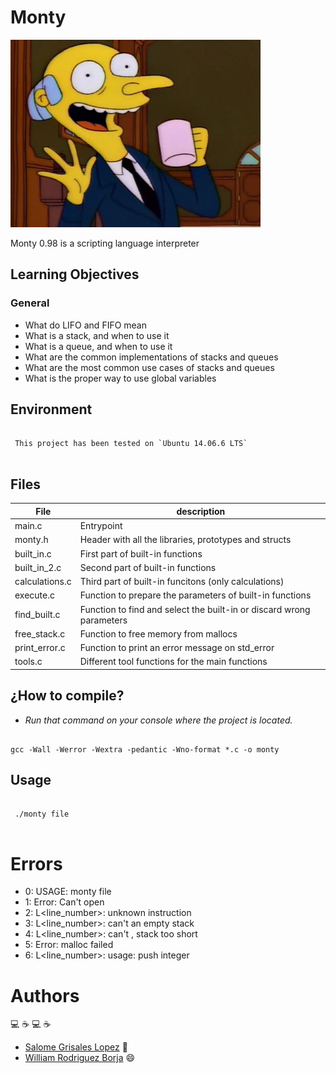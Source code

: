 # Monty

<img src="./img/monty_burns_cup.png" width='400'>

Monty 0.98 is a scripting language interpreter

## Learning Objectives

### General
- What do LIFO and FIFO mean
- What is a stack, and when to use it
- What is a queue, and when to use it
- What are the common implementations of stacks and queues
- What are the most common use cases of stacks and queues
- What is the proper way to use global variables

## Environment
```

 This project has been tested on `Ubuntu 14.06.6 LTS`
 
```

## Files

File|description
--|--
main.c | Entrypoint
monty.h| Header with all the libraries, prototypes and structs
built_in.c | First part of built-in functions
built_in_2.c  | Second part of built-in functions
calculations.c | Third part of built-in funcitons (only calculations)
execute.c | Function to prepare the parameters of built-in functions
find_built.c | Function to find and select the built-in or discard wrong parameters
free_stack.c | Function to free memory from mallocs
print_error.c | Function to print an error message on std_error
tools.c | Different tool functions for the main functions

## ¿How to compile?

- _Run that command on your console where the project is located._

```

gcc -Wall -Werror -Wextra -pedantic -Wno-format *.c -o monty

```
## Usage
```

 ./monty file
 
```
# Errors
- 0:  USAGE: monty file
- 1: Error: Can't open <file>
- 2: L<line_number>: unknown instruction <opcode>
- 3: L<line_number>: can't <func> an empty stack
- 4: L<line_number>: can't <func>, stack too short
- 5: Error: malloc failed
- 6: L<line_number>: usage: push integer


# Authors
:computer: :coffee: :computer:  :coffee:
- [Salome Grisales Lopez](https://github.com/aike-s) :woman:
- [William Rodriguez Borja](https://github.com/williamzborja) :smile:
